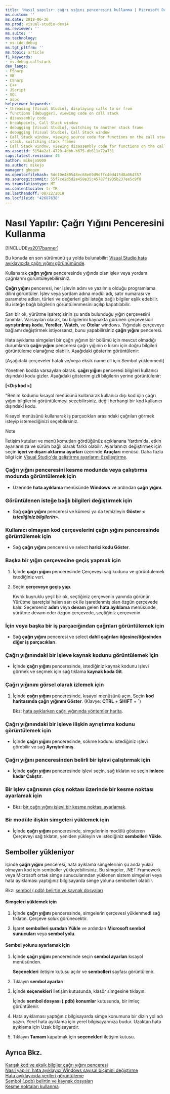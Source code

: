 ```yaml
---
title: 'Nasıl yapılır: çağrı yığını penceresini kullanma | Microsoft Docs'
ms.custom: ''
ms.date: 2018-06-30
ms.prod: visual-studio-dev14
ms.reviewer: ''
ms.suite: ''
ms.technology:
- vs-ide-debug
ms.tgt_pltfrm: ''
ms.topic: article
f1_keywords:
- vs.debug.callstack
dev_langs:
- FSharp
- VB
- CSharp
- C++
- JScript
- SQL
- aspx
helpviewer_keywords:
- threading [Visual Studio], displaying calls to or from
- functions [debugger], viewing code on call stack
- disassembly code
- breakpoints, Call Stack window
- debugging [Visual Studio], switching to another stack frame
- debugging [Visual Studio], Call Stack window
- Call Stack window, viewing source code for functions on the call stack
- stack, switching stack frames
- Call Stack window, viewing disassembly code for functions on the call stack
ms.assetid: 5154a2a1-4729-4dbb-b675-db611a72a731
caps.latest.revision: 45
author: mikejo5000
ms.author: mikejo
manager: ghogen
ms.openlocfilehash: 5de10e480548ec68e69d9dffc40d415d8a064357
ms.sourcegitcommit: 55f7ce2d5d2e458e35c45787f1935b237ee5c9f8
ms.translationtype: MT
ms.contentlocale: tr-TR
ms.lasthandoff: 08/22/2018
ms.locfileid: "42687638"
---
```

# <a name="how-to-use-the-call-stack-window"></a>Nasıl Yapılır: Çağrı Yığını Penceresini Kullanma
[!INCLUDE[vs2017banner](../includes/vs2017banner.md)]

Bu konuda en son sürümünü şu yolda bulunabilir: [Visual Studio hata ayıklayıcıda çağrı yığını görünümünde](https://docs.microsoft.com/visualstudio/debugger/how-to-use-the-call-stack-window).  
  
Kullanarak **çağrı yığını** penceresinde yığında olan işlev veya yordam çağrılarını görüntüleyebilirsiniz.  
  
 **Çağrı yığını** penceresi, her işlevin adını ve yazılmış olduğu programlama dilini görüntüler. İşlev veya yordam adına modül adı, satır numarası ve parametre adları, türleri ve değerleri gibi isteğe bağlı bilgiler eşlik edebilir. Bu isteğe bağlı bilgilerin görüntülenmesini açılıp kapatılabilir.  
  
 Sarı bir ok, yürütme işaretçisinin şu anda bulunduğu yığın çerçevesini tanımlar. Varsayılan olarak, bu bilgilerini kaynakta görünen çerçevesidir **ayrıştırılmış kodu**, **Yereller**, **Watch**, ve **Otolar** windows. Yığındaki çerçeveye bağlamı değiştirmek istiyorsanız, bunu yapabilirsiniz **çağrı yığını** penceresi.  
  
 Hata ayıklama simgeleri bir çağrı yığının bir bölümü için mevcut olmadığı durumlarda **çağrı yığını** penceresi çağrı yığının o kısmı için doğru bilgileri görüntüleme olanağınız olabilir. Aşağıdaki gösterim görüntülenir:  
  
 [Aşağıdaki çerçeveler hatalı ve/veya eksik name.dll için Sembol yüklenmedi]  
  
 Yönetilen kodda varsayılan olarak. **çağrı yığını** penceresi bilgileri kullanıcı dışındaki kodu gizler. Aşağıdaki gösterim gizli bilgilerin yerine görüntülenir:  
  
 **[\<Dış kod >]**  
  
 "Benim kodumu kısayol menüsünü kullanarak kullanıcı dışı kod için çağrı yığını bilgilerini görüntülemeyi seçebilirsiniz. değil herhangi bir kod kullanıcı dışındaki kodu.  
  
 Kısayol menüsünü kullanarak iş parçacıkları arasındaki çağrıları görmek isteyip istemediğinizi seçebilirsiniz.  
  
> [!NOTE]
>  İletişim kutuları ve menü komutları gördüğünüz açıklanana Yardım'da, etkin ayarlarınıza ve sürüm bağlı olarak farklı olabilir. Ayarlarınızı değiştirmek için seçin **içeri ve dışarı aktarma ayarları** üzerinde **Araçları** menüsü. Daha fazla bilgi için [Visual Studio'da geliştirme ayarlarını özelleştirme](http://msdn.microsoft.com/en-us/22c4debb-4e31-47a8-8f19-16f328d7dcd3).  
  
### <a name="to-display-the-call-stack-window-in-break-mode-or-in-run-mode"></a>Çağrı yığını penceresini kesme modunda veya çalıştırma modunda görüntülemek için  
  
-   Üzerinde **hata ayıklama** menüsünde **Windows** ve ardından **çağrı yığını**.  
  
### <a name="to-change-the-optional-information-displayed"></a>Görüntülenen isteğe bağlı bilgileri değiştirmek için  
  
-   Sağ **çağrı yığını** penceresi ve kümesi ya da temizleyin **Göster \< ***istediğiniz bilgilerin***>**.  
  
### <a name="to-display-non-user-code-frames-in-the-call-stack-window"></a>Kullanıcı olmayan kod çerçevelerini çağrı yığını penceresinde görüntülemek için  
  
-   Sağ **çağrı yığını** penceresi ve select **harici kodu Göster**.  
  
### <a name="to-switch-to-another-stack-frame"></a>Başka bir yığın çerçevesine geçiş yapmak için  
  
1.  İçinde **çağrı yığını** penceresinde Çerçeveyi sağ kodunu ve görüntülemek istediğiniz veri.  
  
2.  Seçin **çerçeveye geçiş yap**.  
  
     Kıvrık kuyruklu yeşil bir ok, seçtiğiniz çerçevenin yanında görünür. Yürütme işaretçisi halen sarı ok ile işaretlenmiş olan özgün çerçevede kalır. Seçerseniz **adım** veya **devam** gelen **hata ayıklama** menüsünde, yürütme devam eder özgün çerçevede, seçtiğiniz çerçevenin.  
  
### <a name="to-display-calls-to-or-from-another-thread"></a>İçin veya başka bir iş parçacığından çağrıları görüntülemek için  
  
-   Sağ **çağrı yığını** penceresi ve select **dahil çağrıları öğesine/öğesinden diğer iş parçacıkları**.  
  
### <a name="to-view-the-source-code-for-a-function-on-the-call-stack"></a>Çağrı yığınındaki bir işleve kaynak kodunu görüntülemek için  
  
-   İçinde **çağrı yığını** penceresinde, istediğiniz kaynak kodunu işlevi görmek ve seçmek için sağ tıklama **kaynak koda Git**.  
  
### <a name="to-visually-trace-the-call-stack"></a>Çağrı yığınını görsel olarak izlemek için  
  
1.  İçinde **çağrı yığını** penceresinde, kısayol menüsünü açın. Seçin **kod haritasında çağrı yığınını Göster**. (Klavye: **CTRL** + **SHIFT** + **`**)  
  
     Bkz: [hata ayıklarken çağrı yığınında yöntemler harita](../debugger/map-methods-on-the-call-stack-while-debugging-in-visual-studio.md).  
  
### <a name="to-view-the-disassembly-code-for-a-function-on-the-call-stack"></a>Çağrı yığınındaki bir işleve ilişkin ayrıştırma kodunu görüntülemek için  
  
-   İçinde **çağrı yığını** penceresinde, sökme kodunu istediğiniz işlevi görebilir ve sağ **Ayrıştırılımış**.  
  
### <a name="to-run-to-a-specific-function-from-the-call-stack-window"></a>Çağrı yığını penceresinden belirli bir işlevi çalıştırmak için  
  
-  İçinde **çağrı yığını** penceresinde işlevi seçin, sağ tıklatın ve seçin **imlece kadar Çalıştır**.  
  
### <a name="to-set-a-breakpoint-on-the-exit-point-of-a-function-call"></a>Bir işlev çağrısının çıkış noktası üzerinde bir kesme noktası ayarlamak için  
  
-   Bkz: [bir çağrı yığını işlevi bir kesme noktası ayarlamak](../debugger/using-breakpoints.md#BKMK_Set_a_breakpoint_in_the_call_stack_window).  
  
### <a name="to-load-symbols-for-a-module"></a>Bir modüle ilişkin simgeleri yüklemek için  
  
-   İçinde **çağrı yığını** penceresinde, simgelerinin modülü gösteren Çerçeveyi sağ tıklatın, yeniden yükleyin ve istediğiniz **sembolleri Yükle**.  
  
## <a name="loading-symbols"></a>Semboller yükleniyor  
 İçinde **çağrı yığını** penceresi, hata ayıklama simgelerinin şu anda yüklü olmayan kod için semboller yükleyebilirsiniz. Bu simgeler, .NET Framework veya Microsoft ortak simge sunucularından yüklenen sistem simgeleri veya hata ayıklaması yaptığınız bilgisayarda simge yolunu sembolleri olabilir.  
  
 Bkz: [sembol (.pdb) belirtin ve kaynak dosyaları](../debugger/specify-symbol-dot-pdb-and-source-files-in-the-visual-studio-debugger.md)  
  
#### <a name="to-load-symbols"></a>Simgeleri yüklemek için  
  
1.  İçinde **çağrı yığını** penceresinde, simgelerin çerçevesi yüklenmedi sağ tıklatın. Çerçeve soluk görünecektir.  
  
2.  İşaret **sembolleri şuradan Yükle** ve ardından **Microsoft sembol sunucuları** veya **sembol yolu**.  
  
#### <a name="to-set-the-symbol-path"></a>Sembol yolunu ayarlamak için  
  
1.  İçinde **çağrı yığını** penceresinde seçin **sembol ayarları** kısayol menüsünden.  
  
     **Seçenekleri** iletişim kutusu açılır ve **sembolleri** sayfası görüntülenir.  
  
2.  Tıklayın **sembol ayarları**.  
  
3.  İçinde **seçenekleri** iletişim kutusunda, klasör simgesine tıklayın.  
  
     İçinde **sembol dosyası (.pdb) konumlar** kutusunda, bir imleç görüntülenir.  
  
4.  Hata ayıklaması yaptığınız bilgisayarda simge konumuna bir dizin yol adı yazın. Yerel hata ayıklama için yerel bilgisayarınıza budur. Uzaktan hata ayıklama için Uzak bilgisayardır.  
  
5.  Tıklayın **Tamam** kapatmak için **seçenekleri** iletişim kutusu.  
  
## <a name="see-also"></a>Ayrıca Bkz.  
 [Karışık kod ve eksik bilgiler çağrı yığını penceresi](../debugger/mixed-code-and-missing-information-in-the-call-stack-window.md)   
 [Nasıl yapılır: hata ayıklayıcı Windows sayısal biçimini değiştirme](http://msdn.microsoft.com/library/cd593847-a625-411d-a430-b798346ef18f)   
 [Hata ayıklayıcıda verileri görüntüleme](../debugger/viewing-data-in-the-debugger.md)   
 [Sembol (.pdb) belirtin ve kaynak dosyaları](../debugger/specify-symbol-dot-pdb-and-source-files-in-the-visual-studio-debugger.md)   
 [Kesme noktaları kullanma](../debugger/using-breakpoints.md)





